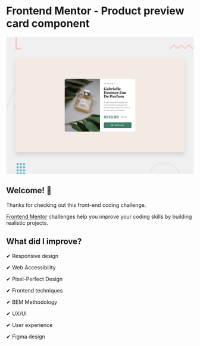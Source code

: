 # Frontend Mentor - Product preview card component


![Design preview for the Product preview card component coding challenge](./design/desktop-preview.jpg)


## Welcome! 👋


Thanks for checking out this front-end coding challenge.



[Frontend Mentor](https://www.frontendmentor.io) challenges help you improve your coding skills by building realistic projects.



## What did I improve?



✔ Responsive design

✔ Web Accessibility

✔ Pixel-Perfect Design

✔ Frontend techniques

✔ BEM Methodology

✔ UX/UI

✔ User experience

✔ Figma design

